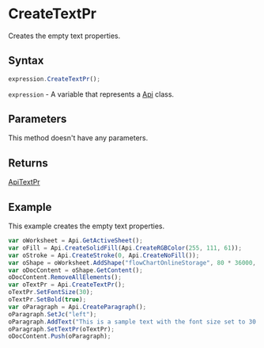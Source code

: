 # CreateTextPr

Creates the empty text properties.

## Syntax

```javascript
expression.CreateTextPr();
```

`expression` - A variable that represents a [Api](../Api.md) class.

## Parameters

This method doesn't have any parameters.

## Returns

[ApiTextPr](../../ApiTextPr/ApiTextPr.md)

## Example

This example creates the empty text properties.

```javascript editor-xlsx
var oWorksheet = Api.GetActiveSheet();
var oFill = Api.CreateSolidFill(Api.CreateRGBColor(255, 111, 61));
var oStroke = Api.CreateStroke(0, Api.CreateNoFill());
var oShape = oWorksheet.AddShape("flowChartOnlineStorage", 80 * 36000, 50 * 36000, oFill, oStroke, 0, 2 * 36000, 0, 3 * 36000);
var oDocContent = oShape.GetContent();
oDocContent.RemoveAllElements();
var oTextPr = Api.CreateTextPr();
oTextPr.SetFontSize(30);
oTextPr.SetBold(true);
var oParagraph = Api.CreateParagraph();
oParagraph.SetJc("left");
oParagraph.AddText("This is a sample text with the font size set to 30 and the font weight set to bold.");
oParagraph.SetTextPr(oTextPr);
oDocContent.Push(oParagraph);
```
